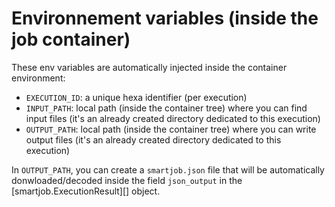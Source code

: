 # Environnement variables (inside the job container)

These env variables are automatically injected inside the container environment:

- `EXECUTION_ID`: a unique hexa identifier (per execution)
- `INPUT_PATH`: local path (inside the container tree) where you can find input files (it's an already created directory dedicated to this execution)
- `OUTPUT_PATH`: local path (inside the container tree) where you can write output files (it's an already created directory dedicated to this execution)

In `OUTPUT_PATH`, you can create a `smartjob.json` file that will be automatically donwloaded/decoded
inside the field `json_output` in the [smartjob.ExecutionResult][] object.